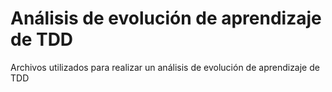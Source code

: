 # Análisis de evolución de aprendizaje de TDD
Archivos utilizados para realizar un análisis de evolución de aprendizaje de TDD
